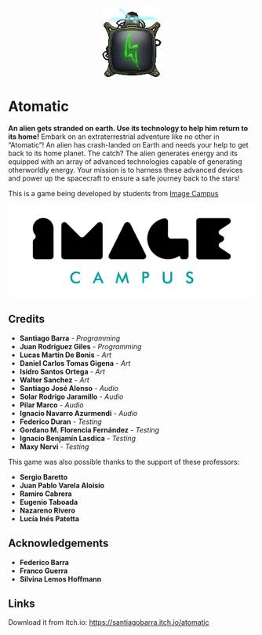 <p align="center">
<img src="overpowered_logo.png" alt="Atomatic"/>
</p>

# Atomatic

**An alien gets stranded on earth. Use its technology to help him return to its home!**
Embark on an extraterrestrial adventure like no other in “Atomatic”! An alien has crash-landed on Earth and needs your help to get back to its home planet. The catch? The alien generates energy and its equipped with an array of advanced technologies capable of generating otherworldly energy. Your mission is to harness these advanced devices and power up the spacecraft to ensure a safe journey back to the stars!


This is a game being developed by students from <a href="https://www.imagecampus.edu.ar/">Image Campus</a>

<p align="center">
  <a href="https://www.imagecampus.edu.ar/">
    <img src="logo-image-campus.png" alt="Image Campus"/>
  </a> 
</p>


## Credits

- **Santiago Barra** - *Programming*
- **Juan Rodriguez Giles** - *Programming*
- **Lucas Martín De Bonis** - *Art*
- **Daniel Carlos Tomas Gigena** - *Art*
- **Isidro Santos Ortega** - *Art*
- **Walter Sanchez** - *Art*
- **Santiago José Alonso** - *Audio*
- **Solar Rodrigo Jaramillo** - *Audio*
- **Pilar Marco** - *Audio*
- **Ignacio Navarro Azurmendi** - *Audio*
- **Federico Duran** - *Testing*
- **Gordano M. Florencia Fernández** - *Testing*
- **Ignacio Benjamín Lasdica** - *Testing*
- **Maxy Nervi** - *Testing*


This game was also possible thanks to the support of these professors:

- **Sergio Baretto**
- **Juan Pablo Varela Aloisio**
- **Ramiro Cabrera**
- **Eugenio Taboada**
- **Nazareno Rivero**
- **Lucía Inés Patetta**


## Acknowledgements

- **Federico Barra**
- **Franco Guerra**
- **Silvina Lemos Hoffmann**


## Links

Download it from itch.io: https://santiagobarra.itch.io/atomatic
